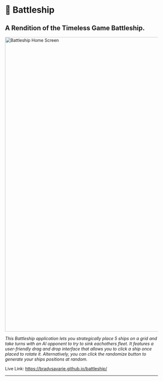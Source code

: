 <h1>🚢 Battleship</h1>

<h2>A Rendition of the Timeless Game Battleship.</h2>

<img width="966" alt="Battleship Home Screen" src="https://github.com/BradySavarie/battleship/assets/106128212/9c060cb2-a5f6-4805-bf9f-1986b69860f5">

<em>This Battleship application lets you strategically place 5 ships on a grid and take turns with an AI opponent to try to sink eachothers fleet. It features a user-friendly drag and drop interface that allows you to click a ship once placed to rotate it. Alternatively, you can click the randomize button to generate your ships positions at random.</em>

Live Link: https://bradysavarie.github.io/battleship/

<hr>

